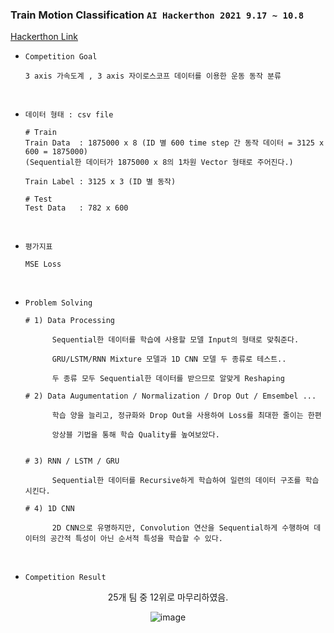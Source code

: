 ### Train Motion Classification `AI Hackerthon 2021 9.17 ~ 10.8`

[Hackerthon Link](https://dacon.io/competitions/official/235815/overview/description)

- `Competition Goal `

      3 axis 가속도계 , 3 axis 자이로스코프 데이터를 이용한 운동 동작 분류 
      
<br>      

- `데이터 형태 : csv file`

      # Train 
      Train Data  : 1875000 x 8 (ID 별 600 time step 간 동작 데이터 = 3125 x 600 = 1875000)
      (Sequential한 데이터가 1875000 x 8의 1차원 Vector 형태로 주어진다.)
      
      Train Label : 3125 x 3 (ID 별 동작)
      
      # Test
      Test Data   : 782 x 600 

<br>

- `평가지표`

      MSE Loss


<br>

- `Problem Solving`

      # 1) Data Processing
      
            Sequential한 데이터를 학습에 사용할 모델 Input의 형태로 맞춰준다.
      
            GRU/LSTM/RNN Mixture 모델과 1D CNN 모델 두 종류로 테스트.. 
            
            두 종류 모두 Sequential한 데이터를 받으므로 알맞게 Reshaping
            
      # 2) Data Augumentation / Normalization / Drop Out / Emsembel ...
      
            학습 양을 늘리고, 정규화와 Drop Out을 사용하여 Loss를 최대한 줄이는 한편
            
            앙상블 기법을 통해 학습 Quality를 높여보았다. 
                       
      
      # 3) RNN / LSTM / GRU
      
            Sequential한 데이터를 Recursive하게 학습하여 일련의 데이터 구조를 학습시킨다.
      
      # 4) 1D CNN
      
            2D CNN으로 유명하지만, Convolution 연산을 Sequential하게 수행하여 데이터의 공간적 특성이 아닌 순서적 특성을 학습할 수 있다.
      
<br>      

- `Competition Result`

<div align='center'>

25개 팀 중 12위로 마무리하였음.
      
![image](https://user-images.githubusercontent.com/59076451/151660776-662bd741-c92e-48e9-9c08-9bf0cbe6c889.png)
      
</div>

      
      



